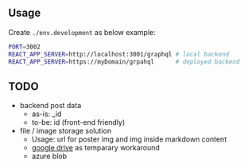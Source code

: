 

## Usage
Create `./env.development` as below example: 
```bash
PORT=3002
REACT_APP_SERVER=http://localhost:3001/graphql # local backend
REACT_APP_SERVER=https://myDomain/grpahql      # deployed backend
```

## TODO
- backend post data
  - as-is: _id
  - to-be: id   (front-end friendly)
- file / image storage solution
  - Usage: url for poster img and img inside markdown content
  - [google drive](https://stackoverflow.com/a/60168351/16124226) as temparary workaround
  - azure blob